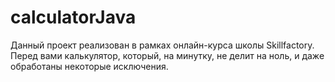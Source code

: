 # calculatorJava
Данный проект реализован в рамках онлайн-курса школы Skillfactory.
Перед вами калькулятор, который, на минутку, не делит на ноль, и даже обработаны некоторые исключения.
